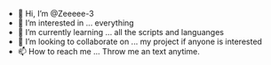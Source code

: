 - 👋 Hi, I’m @Zeeeee-3
- 👀 I’m interested in ... everything
- 🌱 I’m currently learning ... all the scripts and languanges
- 💞️ I’m looking to collaborate on ... my project if anyone is interested 
- 📫 How to reach me ... Throw me an text anytime.

<!---
Zeeeee-3/Zeeeee-3 is a ✨ special ✨ repository because its `README.md` (this file) appears on your GitHub profile.
You can click the Preview link to take a look at your changes.
--->
